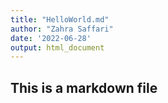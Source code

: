 ```yaml
---
title: "HelloWorld.md"
author: "Zahra Saffari"
date: '2022-06-28'
output: html_document
---
```


## This is a markdown file


